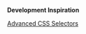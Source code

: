 **Development Inspiration**

[Advanced CSS Selectors](http://net.tutsplus.com/tutorials/html-css-techniques/the-30-css-selectors-you-must-memorize/)

